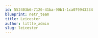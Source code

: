 ```yaml
---
id: 552403b6-7120-41ba-90b1-1ca079943234
blueprint: netr_team
title: Leicester
author: little_admin
slug: leicester
---
```

